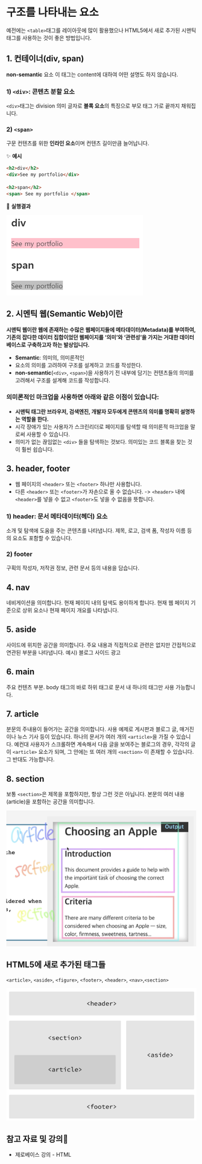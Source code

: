 # 구조를 나타내는 요소

예전에는 `<table>`태그를 레이아웃에 많이 활용했으나 HTML5에서 새로 추가된 시맨틱 태그를 사용하는 것이 좋은 방법입니다.

## 1. 컨테이너(div, span)

**non-semantic** 요소
이 태그는 content에 대하여 어떤 설명도 하지 않습니다.

### 1) `<div>`: 콘텐츠 분할 요소

`<div>`태그는 division 의미 글자로 **블록 요소**의 특징으로 부모 태그 가로 끝까지 채워집니다.

### 2) `<span>`

구문 컨텐츠를 위한 **인라인 요소**이며 컨텐츠 길이만큼 늘어납니다.

✨ **예시**

```html
<h2>div</h2>
<div>See my portfolio</div>

<h2>span</h2>
<span> See my portfolio </span>
```

🧪 **실행결과**

![div 예제](./images/div.png)

## 2. 시멘틱 웹(Semantic Web)이란

**시맨틱 웹이란 웹에 존재하는 수많은 웹페이지들에 메타데이터(Metadata)를 부여하여, 기존의 잡다한 데이터 집합이었던 웹페이지를 ‘의미’와 ‘관련성’을 가지는 거대한 데이터베이스로 구축하고자 하는 발상입니다.**

- **Semantic**: 의미의, 의미론적인
- 요소의 의미를 고려하여 구조를 설계하고 코드를 작성한다.
- **non-semantic**(`<div>`, `<span>`)을 사용하기 전 내부에 담기는 컨텐츠들의 의미를 고려해서 구조를 설계해 코드를 작성합니다.

### 의미론적인 마크업을 사용하면 아래와 같은 이점이 있습니다:

- <strong>시맨틱 태그란 브라우저, 검색엔진, 개발자 모두에게 콘텐츠의 의미를 명확히 설명하는 역할을 한다.</strong>
- 시각 장애가 있는 사용자가 스크린리더로 페이지를 탐색할 때 의미론적 마크업을 말로써 사용할 수 있습니다.
- 의미가 없는 끊임없는 `<div>` 들을 탐색하는 것보다. 의미있는 코드 블록을 찾는 것이 훨씬 쉽습니다.

## 3. header, footer

- 웹 페이지의 `<header>` 또는 `<footer>` 하나만 사용합니다.
- 다른 `<header>` 또는 `<footer>`가 자손으로 올 수 없습니다. -> `<header>` 내에 `<header>`를 넣을 수 없고 `<footer>`도 넣을 수 없음을 뜻합니다.

### 1) header: 문서 메타데이터(헤더) 요소

소개 및 탐색에 도움을 주는 콘텐츠를 나타냅니다. 제목, 로고, 검색 폼, 작성자 이름 등의 요소도 포함할 수 있습니다.

### 2) footer

구획의 작성자, 저작권 정보, 관련 문서 등의 내용을 담습니다.

## 4. nav

네비게이션을 의미합니다. 현재 페이지 내의 탐색도 용이하게 합니다. 현재 웹 페이지 기준으로 상위 요소나 현재 페이지 개요를 나타냅니다.

## 5. aside

사이드에 위치한 공간을 의미합니다. 주요 내용과 직접적으로 관련은 없지만 간접적으로 연관된 부분을 나타냅니다. 예시) 블로그 사이드 광고

## 6. main

주요 컨텐츠 부분. body 태그의 바로 하위 태그로 문서 내 하나의 태그만 사용 가능합니다.

## 7. article

분문의 주내용이 들어가는 공간을 의미합니다.
사용 예제로 게시판과 블로그 글, 매거진이나 뉴스 기사 등이 있습니다. 하나의 문서가 여러 개의 `<article>`을 가질 수 있습니다. 예컨대 사용자가 스크롤하면 계속해서 다음 글을 보여주는 블로그의 경우, 각각의 글이 `<article>` 요소가 되며, 그 안에는 또 여러 개의 `<section>` 이 존재할 수 있습니다. 그 반대도 가능합니다.

## 8. section

보통 `<section>`은 제목을 포함하지만, 항상 그런 것은 아닙니다. 본문의 여러 내용(article)을 포함하는 공간을 의미합니다.

![section 예제](./images/section.png)

## HTML5에 새로 추가된 태그들

`<article>`, `<aside>`, `<figure>`, `<footer>`, `<header>`, `<nav>`,`<section>`

![HTML Semantic element 예제](./images/HTMLSemanticelement.png)

## 참고 자료 및 강의📑

- 제로베이스 강의 - HTML
